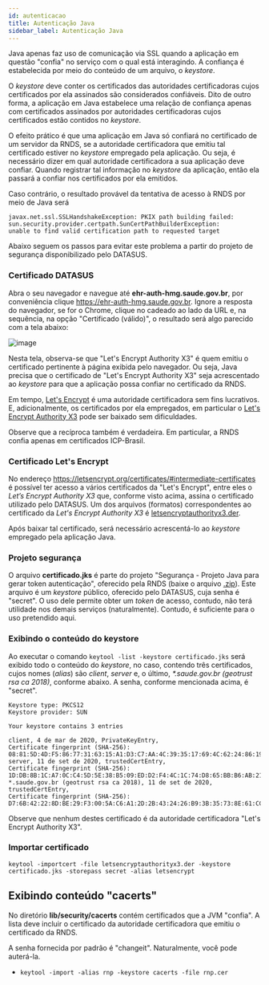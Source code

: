 ```yaml
---
id: autenticacao
title: Autenticação Java
sidebar_label: Autenticação Java
---
```


Java apenas faz uso de comunicação via SSL quando a aplicação em questão "confia" no serviço com o qual está interagindo. A confiança é estabelecida por meio do conteúdo de um arquivo, o _keystore_.

O _keystore_ deve conter os certificados das autoridades certificadoras cujos certificados
por ela assinados são considerados confiáveis. Dito de outro forma,
a aplicação em Java estabelece uma relação de confiança apenas com certificados assinados por autoridades certificadoras
cujos certificados estão contidos no _keystore_.

O efeito prático é que uma aplicação em Java só confiará no
certificado de um servidor da RNDS, se a autoridade certificadora que emitiu tal certificado estiver no
_keystore_ empregado pela aplicação. Ou seja, é necessário dizer em qual autoridade certificadora a sua
aplicação deve confiar. Quando registrar tal informação no _keystore_ da aplicação, então ela
passará a confiar nos certificados por ela emitidos.

Caso contrário, o resultado provável da tentativa de acesso à RNDS por meio de Java será

```
javax.net.ssl.SSLHandshakeException: PKIX path building failed:
sun.security.provider.certpath.SunCertPathBuilderException:
unable to find valid certification path to requested target
```

Abaixo seguem os passos para evitar este problema a partir do projeto de segurança disponibilizado
pelo DATASUS.

### Certificado DATASUS

Abra o seu navegador e navegue até **ehr-auth-hmg.saude.gov.br**, por conveniência clique https://ehr-auth-hmg.saude.gov.br. Ignore a resposta do navegador, se for o Chrome, clique no cadeado ao lado da URL e,
na sequência, na opção "Certificado (válido)", o resultado será algo parecido com a tela abaixo:

![image](https://user-images.githubusercontent.com/1735792/92937056-3cd65900-f421-11ea-8325-0a7cfa5794cd.png)

Nesta tela, observa-se que "Let's Encrypt Authority X3" é quem emitiu o certificado pertinente à página
exibida pelo navegador. Ou seja, Java precisa que o certificado de "Let's Encrypt Authority X3" seja
acrescentado ao _keystore_ para que a aplicação possa confiar no certificado da RNDS.

Em tempo,
[Let's Encrypt](https://letsencrypt.org/) é uma autoridade certificadora sem fins lucrativos.
E, adicionalmente, os certificados por ela empregados, em particular o
[Let's Encrypt Authority X3](https://letsencrypt.org/certificates/#intermediate-certificates)
pode ser baixado sem dificuldades.

Observe que a recíproca também é verdadeira. Em particular, a RNDS confia apenas em certificados
ICP-Brasil.

### Certificado Let's Encrypt

No endereço https://letsencrypt.org/certificates/#intermediate-certificates é possível ter acesso a vários certificados da "Let's Encrypt", entre eles o
_Let’s Encrypt Authority X3_ que, conforme visto acima, assina o certificado
utilizado pelo DATASUS. Um dos arquivos (formatos) correspondentes ao certificado da _Let's Encrypt Authority X3_ é [letsencryptauthorityx3.der](https://letsencrypt.org/certs/letsencryptauthorityx3.der).

Após baixar tal certificado, será necessário acrescentá-lo ao
_keystore_ empregado pela aplicação Java.

### Projeto segurança

O arquivo **certificado.jks** é parte do projeto "Segurança - Projeto Java para gerar token autenticação", oferecido pela RNDS (baixe o arquivo [.zip](http://mobileapps.saude.gov.br/portal-servicos/files/f3bd659c8c8ae3ee966e575fde27eb58/53c86213276e091be7128abc031f5d38_8ymqlifr9.zip)).
Este arquivo é um _keystore_ público, oferecido pelo DATASUS, cuja senha é "secret". O uso dele permite obter um _token_ de acesso, contudo, não
terá utilidade nos demais serviços (naturalmente). Contudo, é suficiente
para o uso pretendido aqui.

### Exibindo o conteúdo do keystore

Ao executar o comando `keytool -list -keystore certificado.jks` será exibido todo o conteúdo do _keystore_, no caso, contendo
três certificados, cujos nomes (_alias_) são _client_, _server_ e, o último, _\*.saude.gov.br (geotrust rsa ca 2018)_, conforme abaixo. A senha, conforme mencionada acima, é "secret".

```shell
Keystore type: PKCS12
Keystore provider: SUN

Your keystore contains 3 entries

client, 4 de mar de 2020, PrivateKeyEntry,
Certificate fingerprint (SHA-256): 08:81:5D:4D:F5:86:77:31:63:15:A1:D3:C7:AA:4C:39:35:17:69:4C:62:24:86:19:33:88:0F:42:8D:04:D7:BA
server, 11 de set de 2020, trustedCertEntry,
Certificate fingerprint (SHA-256): 1D:DB:8B:1C:A7:0C:C4:5D:5E:38:B5:09:ED:D2:F4:4C:1C:74:D8:65:BB:B6:AB:21:2D:AF:F1:58:08:74:99:CD
*.saude.gov.br (geotrust rsa ca 2018), 11 de set de 2020, trustedCertEntry,
Certificate fingerprint (SHA-256): D7:6B:42:22:8D:BE:29:F3:00:5A:C6:A1:2D:2B:43:24:26:B9:3B:35:73:8E:61:CC:FD:31:8A:F7:1C:1E:F0:5C
```

Observe que nenhum destes certificado é da autoridade certificadora "Let's Encrypt Authority X3".

### Importar certificado

```shell
keytool -importcert -file letsencryptauthorityx3.der -keystore certificado.jks -storepass secret -alias letsencrypt
```

## Exibindo conteúdo "cacerts"

No diretório **lib/security/cacerts** contém certificados que a JVM
"confia". A lista deve incluir o certificado da autoridade certificadora que
emitiu o certificado da RNDS.

A senha fornecida por padrão é "changeit". Naturalmente, você pode auterá-la.

- `keytool -import -alias rnp -keystore cacerts -file rnp.cer`
